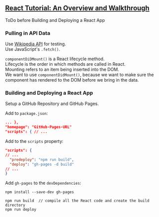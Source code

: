 ## [React Tutorial: An Overview and Walkthrough](https://www.taniarascia.com/getting-started-with-react/)

ToDo before Building and Deploying a React App

### Pulling in API Data

Use [Wikipedia API](https://en.wikipedia.org/w/api.php) for testing.  
Use JavaScript's `.fetch()`.  

`componentDiDMount()` is a React lifecycle method.  
Lifecycle is the order in which methods are called in React.  
Mounting refers to an item being inserted into the DOM.  
We want to use `componentDidMount()`, because we want to make sure the component has rendered to the DOM before we bring in the data.

### Building and Deploying a React App

Setup a GitHub Repository and GitHub Pages.  

Add to `package.json`:
```json
... },
"homepage": "GitHub-Pages-URL"
"scripts": { // ...
```

Add to the `scripts` property:
```json
"scripts": {
// ...
  "predeploy": "npm run build",
  "deploy": "gh-pages -d build"
// ...
}
```

Add `gh-pages` to the `devDependencies`:
```
npm install --save-dev gh-pages
```

```
npm run build  // compile all the React code and create the build directory
npm run deploy
```
